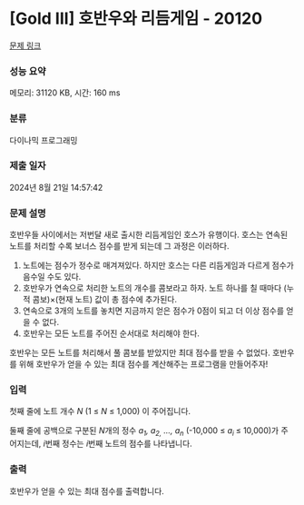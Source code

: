 # [Gold III] 호반우와 리듬게임 - 20120 

[문제 링크](https://www.acmicpc.net/problem/20120) 

### 성능 요약

메모리: 31120 KB, 시간: 160 ms

### 분류

다이나믹 프로그래밍

### 제출 일자

2024년 8월 21일 14:57:42

### 문제 설명

<p>호반우들 사이에서는 저번달 새로 출시한 리듬게임인 호스가 유행이다. 호스는 연속된 노트를 처리할 수록 보너스 점수를 받게 되는데 그 과정은 이러하다.</p>

<ol>
	<li>노트에는 점수가 정수로 매겨져있다. 하지만 호스는 다른 리듬게임과 다르게 점수가 음수일 수도 있다.</li>
	<li>호반우가 연속으로 처리한 노트의 개수를 콤보라고 하자. 노트 하나를 칠 때마다 (누적 콤보)×(현재 노트) 값이 총 점수에 추가된다.</li>
	<li>연속으로 3개의 노트를 놓치면 지금까지 얻은 점수가 0점이 되고 더 이상 점수를 얻을 수 없다.</li>
	<li>호반우는 모든 노트를 주어진 순서대로 처리해야 한다.</li>
</ol>

<p>호반우는 모든 노트를 처리해서 풀 콤보를 받았지만 최대 점수를 받을 수 없었다. 호반우를 위해 호반우가 얻을 수 있는 최대 점수를 계산해주는 프로그램을 만들어주자!</p>

### 입력 

 <p>첫째 줄에 노트 개수 <em>N</em> (1 ≤ <em>N</em> ≤ 1,000) 이 주어집니다.</p>

<p>둘째 줄에 공백으로 구분된 <em>N</em>개의 정수 <em>a<sub>1</sub>, a<sub>2,</sub> ..., a<sub>n</sub></em> (-10,000 ≤ <em>a</em><sub><em>i</em> </sub>≤ 10,000)가 주어지는데, <em>i</em>번째 정수는 <em>i</em>번째 노트의 점수를 나타냅니다.</p>

### 출력 

 <p>호반우가 얻을 수 있는 최대 점수를 출력합니다.</p>

